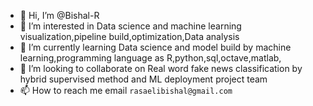 - 👋 Hi, I’m @Bishal-R
- 👀 I’m interested in Data science and machine learning visualization,pipeline build,optimization,Data analysis
- 🌱 I’m currently learning Data science and model build by machine learning,programming language as R,python,sql,octave,matlab,
- 💞️ I’m looking to collaborate on Real word fake news classification by hybrid supervised method and ML deployment project team 
- 📫 How to reach me email `rasaelibishal@gmail.com`

<!---
Bishal-R/Bishal-R is a ✨ special ✨ repository because its `README.md` (this file) appears on your GitHub profile.
You can click the Preview link to take a look at your changes.
--->
